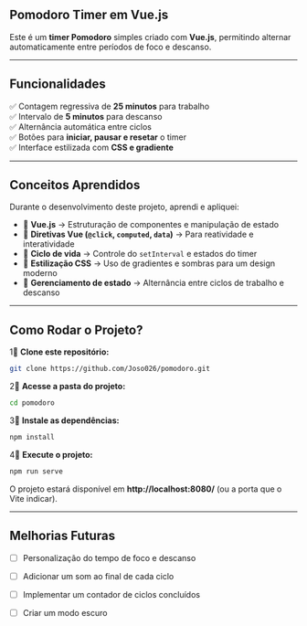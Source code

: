 ## Pomodoro Timer em Vue.js  

Este é um **timer Pomodoro** simples criado com **Vue.js**, permitindo alternar automaticamente entre períodos de foco e descanso.  

---

## Funcionalidades  

✅ Contagem regressiva de **25 minutos** para trabalho  
✅ Intervalo de **5 minutos** para descanso  
✅ Alternância automática entre ciclos  
✅ Botões para **iniciar, pausar e resetar** o timer  
✅ Interface estilizada com **CSS e gradiente**  

---

## Conceitos Aprendidos  

Durante o desenvolvimento deste projeto, aprendi e apliquei:  

- 🔹 **Vue.js** → Estruturação de componentes e manipulação de estado  
- 🔹 **Diretivas Vue (`@click`, `computed`, `data`)** → Para reatividade e interatividade  
- 🔹 **Ciclo de vida** → Controle do `setInterval` e estados do timer  
- 🔹 **Estilização CSS** → Uso de gradientes e sombras para um design moderno  
- 🔹 **Gerenciamento de estado** → Alternância entre ciclos de trabalho e descanso  

---

## Como Rodar o Projeto?  

1⃣ **Clone este repositório:**  
```sh
git clone https://github.com/Joso026/pomodoro.git
```
2⃣ **Acesse a pasta do projeto:**  
```sh
cd pomodoro
```
3⃣ **Instale as dependências:**  
```sh
npm install
```
4⃣ **Execute o projeto:**  
```sh
npm run serve
```
O projeto estará disponível em **http://localhost:8080/** (ou a porta que o Vite indicar).  

---

## Melhorias Futuras  

- [ ] Personalização do tempo de foco e descanso  
- [ ] Adicionar um som ao final de cada ciclo  
- [ ] Implementar um contador de ciclos concluídos  
- [ ] Criar um modo escuro  

